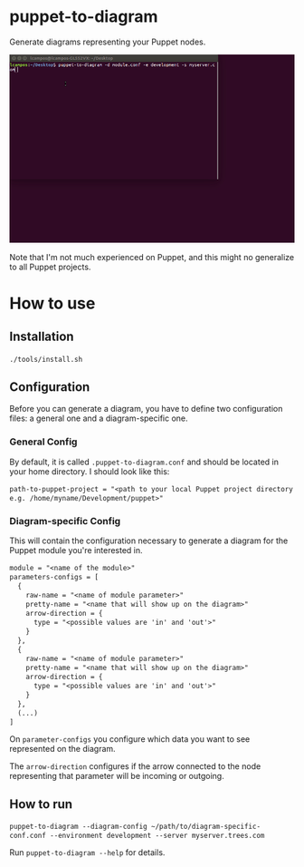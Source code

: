 # puppet-to-diagram

Generate diagrams representing your Puppet nodes.

![usage demo](https://raw.githubusercontent.com/LLCampos/puppet-to-diagram/master/demo.gif)

Note that I'm not much experienced on Puppet, and this might no generalize to all Puppet projects.

# How to use

## Installation
``` ./tools/install.sh ```

## Configuration
Before you can generate a diagram, you have to define two configuration files: a general one and a diagram-specific one.

### General Config
By default, it is called `.puppet-to-diagram.conf` and should be located in your home directory. I should look like this:

```
path-to-puppet-project = "<path to your local Puppet project directory e.g. /home/myname/Development/puppet>"
```

### Diagram-specific Config
This will contain the configuration necessary to generate a diagram for the Puppet module you're interested in.

```
module = "<name of the module>"
parameters-configs = [
  {
    raw-name = "<name of module parameter>"
    pretty-name = "<name that will show up on the diagram>"
    arrow-direction = {
      type = "<possible values are 'in' and 'out'>"
    }
  },
  {
    raw-name = "<name of module parameter>"
    pretty-name = "<name that will show up on the diagram>"
    arrow-direction = {
      type = "<possible values are 'in' and 'out'>"
    }
  },
  (...)
]

```

On `parameter-configs` you configure which data you want to see represented on the diagram.

The `arrow-direction` configures if the arrow connected to the node representing that parameter will be incoming or outgoing.

## How to run

```
puppet-to-diagram --diagram-config ~/path/to/diagram-specific-conf.conf --environment development --server myserver.trees.com
```

Run `puppet-to-diagram --help` for details.
